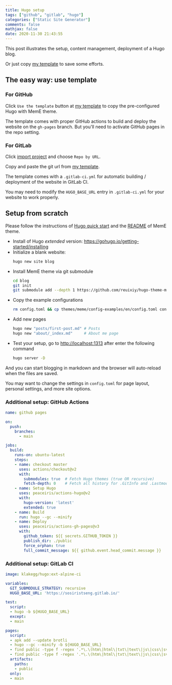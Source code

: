 ```yaml
---
title: Hugo setup
tags: ["github", "gitlab", "hugo"]
categories: ["Static Site Generator"]
comments: false
mathjax: false
date: 2020-11-30 21:43:55
---
```


This post illustrates the setup, content management, deployment of a Hugo blog.

Or just copy [my template](https://github.com/sosiristseng/template-hugo-meme) to save some efforts.

<!-- more -->

## The easy way: use template

### For GitHub

Click `Use the template` button at [my template](https://github.com/sosiristseng/template-hugo-meme) to copy the pre-configured Hugo with MemE theme.

The template comes with proper GitHub actions to build and deploy the website on the `gh-pages` branch. But you'll need to activate GitHub pages in the repo setting.

### For GitLab

Click [import project](https://gitlab.com/projects/new#import_project) and choose `Repo by URL`.

Copy and paste the git url from [my template](https://github.com/sosiristseng/template-hugo-meme).

The template comes with a `.gitlab-ci.yml` for automatic building / deployment of the website in GitLab CI.

You may need to modify the `HUGO_BASE_URL` entry in `.gitlab-ci.yml` for your website to work properly.

## Setup from scratch

Please follow the instructions of [Hugo quick start](https://gohugo.io/getting-started/quick-start) and the [README](https://github.com/reuixiy/hugo-theme-meme#quick-start) of MemE theme.

- Install of Hugo *extended* version: <https://gohugo.io/getting-started/installing>
- Initialize a blank website:
  ```bash
  hugo new site blog
  ```
- Install MemE theme via git submodule
  ```bash
  cd blog
  git init
  git submodule add --depth 1 https://github.com/reuixiy/hugo-theme-meme.git themes/meme
  ```
- Copy the example configurations
  ```bash
  rm config.toml && cp themes/meme/config-examples/en/config.toml config.toml
  ```
- Add new pages
  ```bash
  hugo new "posts/first-post.md" # Posts
  hugo new "about/_index.md"     # About me page
  ```
- Test your setup, go to <http://localhost:1313> after enter the following command
  ```bash
  hugo server -D
  ```

And you can start blogging in markdown and the browser will auto-reload when the files are saved.

You may want to change the settings in `config.toml` for page layout, personal settings, and more site options.

### Additional setup: GitHub Actions

```yaml .github/workflows/gh-pages.yml
name: github pages

on:
  push:
    branches:
      - main

jobs:
  build:
    runs-on: ubuntu-latest
    steps:
    - name: checkout master
      uses: actions/checkout@v2
      with:
        submodules: true  # Fetch Hugo themes (true OR recursive)
        fetch-depth: 0    # Fetch all history for .GitInfo and .Lastmod
    - name: Setup Hugo
      uses: peaceiris/actions-hugo@v2
      with:
        hugo-version: 'latest'
        extended: true
    - name: Build
      run: hugo --gc --minify
    - name: Deploy
      uses: peaceiris/actions-gh-pages@v3
      with:
        github_token: ${{ secrets.GITHUB_TOKEN }}
        publish_dir: ./public
        force_orphan: true
        full_commit_message: ${{ github.event.head_commit.message }}
```


### Additional setup: GitLab CI

```yaml .gitlab-ci.yaml
image: klakegg/hugo:ext-alpine-ci

variables:
  GIT_SUBMODULE_STRATEGY: recursive
  HUGO_BASE_URL: 'https://sosiristseng.gitlab.io/'

test:
  script:
  - hugo -b ${HUGO_BASE_URL}
  except:
  - main

pages:
  script:
  - apk add --update brotli
  - hugo --gc --minify -b ${HUGO_BASE_URL}
  - find public -type f -regex '.*\.\(htm\|html\|txt\|text\|js\|css\|svg\|xml\)$' -exec gzip   -f -k {} \; || echo 'Gzip failed. Skipping...'
  - find public -type f -regex '.*\.\(htm\|html\|txt\|text\|js\|css\|svg\|xml\)$' -exec brotli -f -k {} \; || echo 'Brotli failed. Skipping...'
  artifacts:
    paths:
    - public
  only:
  - main
```
